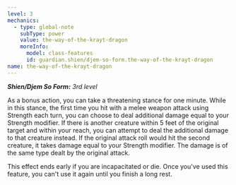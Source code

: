 ```yaml
---
level: 3
mechanics:
  - type: global-note
    subType: power
    value: the-way-of-the-krayt-dragon
    moreInfo:
      model: class-features
      id: guardian.shien/djem-so-form.the-way-of-the-krayt-dragon
name: the-way-of-the-krayt-dragon
---
```

_**Shien/Djem So Form:** 3rd level_
As a bonus action, you can take a threatening stance for one minute. While in this stance, the first time you hit with a melee weapon attack using Strength each turn, you can choose to deal additional damage equal to your Strength modifier. If there is another creature within 5 feet of the original target and within your reach, you can attempt to deal the additional damage to that creature instead. If the original attack roll would hit the second creature, it takes damage equal to your Strength modifier. The damage is of the same type dealt by the original attack.
This effect ends early if you are incapacitated or die. Once you've used this feature, you can't use it again until you finish a long rest.